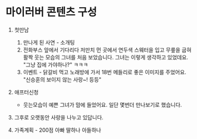 # 마이러버 콘텐츠 구성

1. 첫만남

   1. 만나게 된 사연 - 소개팅
   2. 전화부스 앞에서 기다리다 저만치 먼 곳에서 연두색 스웨터을 입고 무릎을 굽혀 활짝 웃는 모습의 그녀를 처음 보았습니다. 그녀는 이렇게 생각하고 있었데요. "그냥 집에 가야하나?" ㅋㅋㅋ
   3. 이벤트 - 닭갈비 먹고 노래방에 가서 18번 메들리로 좋은 이미지를 주었어요. "신승훈의 보이지 않는 사랑~! 등등"

2. 애프터신청
   - 웃는모습이 예쁜 그녀가 맘에 들었어요. 일단 몇번더 만나보기로 했습니다.
3. 그후로 오랫동안 사랑을 나누고 있답니다.

4. 가족계획 - 200점 아빠
   딸하나
   아들하나
